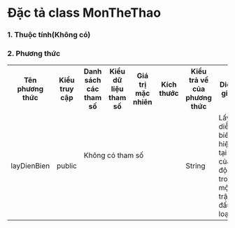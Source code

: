 # Đặc tả class MonTheThao

### 1. Thuộc tính(Không có)

### 2. Phương thức

<table>
    <tr>
        <th>Tên phương thức</th>
        <th>Kiểu truy cập</th>
        <th>Danh sách các tham số</th>
        <th>Kiểu dữ liệu tham số</th>
        <th>Giá trị mặc nhiên</th>
        <th>Kích thước</th>
        <th>Kiểu trả về của phương thức</th>
        <th>Diễn giải</th>
    </tr>
    <tr>
      <td rowspan="2">layDienBien</td>
      <td rowspan="2">public</td>
      <td colspan="4">Không có tham số</td>
      <td rowspan="2">String</td>
      <td rowspan="2">Lấy diễn biến hiện tại của đội trong một trận đấu loại</td>
    </tr>
    <tr>
      <td colspan="4"></td>
    </tr>    
</table>
